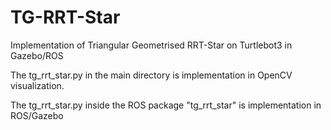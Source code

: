 # TG-RRT-Star
Implementation of Triangular Geometrised RRT-Star on Turtlebot3 in Gazebo/ROS

The tg_rrt_star.py in the main directory is implementation in OpenCV visualization.

The tg_rrt_star.py inside the ROS package "tg_rrt_star" is implementation in ROS/Gazebo
